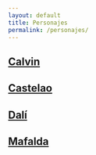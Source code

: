 ```yaml
---
layout: default
title: Personajes
permalink: /personajes/
---
```



## [Calvin](/calvin/)
## [Castelao](/castelao)
## [Dalí](/salvador)
## [Mafalda](/mafalda/)

